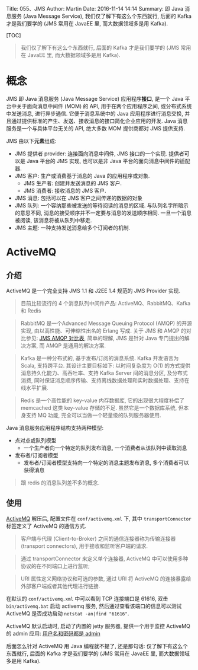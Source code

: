 Title: 055、JMS
Author: Martin
Date: 2016-11-14 14:14
Summary: 即 Java 消息服务 (Java Message Service), 我们仅了解下有这么个东西就行, 后面的 Kafka 才是我们要学的 (JMS 常用在 JavaEE 里, 而大数据领域多是用 Kafka).

[TOC]

> 我们仅了解下有这么个东西就行, 后面的 Kafka 才是我们要学的 (JMS 常用在 JavaEE 里, 而大数据领域多是用 Kafka).

# 概念
JMS 即 Java 消息服务 (Java Message Service) 应用程序**接口**, 是一个 Java 平台中关于面向消息中间件 (MOM) 的 API, 用于在两个应用程序之间, 或分布式系统中发送消息, 进行异步通信. 它便于消息系统中的 Java 应用程序进行消息交换, 并且通过提供标准的产生、发送、接收消息的接口简化企业应用的开发. Java 消息服务是一个与具体平台无关的 API, 绝大多数 MOM 提供商都对 JMS 提供支持.

JMS 由以下**元素**组成:

- JMS 提供者 provider: 连接面向消息中间件, JMS 接口的一个实现. 提供者可以是 Java 平台的 JMS 实现, 也可以是非 Java 平台的面向消息中间件的适配器.
- JMS 客户: 生产或消费基于消息的 Java 的应用程序或对象.
    + JMS 生产者: 创建并发送消息的 JMS 客户.
    + JMS 消费者: 接收消息的 JMS 客户.
- JMS 消息: 包括可以在 JMS 客户之间传递的数据的对象
- JMS 队列: 一个容纳那些被发送的等待阅读的消息的区域. 与队列名字所暗示的意思不同, 消息的接受顺序并不一定要与消息的发送顺序相同. 一旦一个消息被阅读, 该消息将被从队列中移走.
- JMS 主题: 一种支持发送消息给多个订阅者的机制.

# ActiveMQ
## 介绍
ActiveMQ 是一个完全支持 JMS 1.1 和 J2EE 1.4 规范的 JMS Provider 实现.

> 目前比较流行的 4 个消息队列中间件产品: ActiveMQ、RabbitMQ、Kafka 和 Redis

> RabbitMQ 是一个Advanced Message Queuing Protocol (AMQP) 的开源实现, 由以高性能、可伸缩性出名的 Erlang 写成. 关于 JMS 和 AMQP 的对比参见: [JMS AMQP 对比表](http://wiki.smallcpp.com/%E8%BD%AF%E4%BB%B6%E5%B7%A5%E7%A8%8B/JMS%20AMQP%20%E5%AF%B9%E6%AF%94%E8%A1%A8.html), 简单的理解, JMS 是针对 Java 专门提出的解决方案, 而 AMQP 是通用的解决方案.

> Kafka 是一种分布式的, 基于发布/订阅的消息系统. Kafka 开发语言为 Scala, 支持跨平台. 其设计主要目标如下: 以时间复杂度为 O(1) 的方式提供消息持久化能力、高吞吐率、支持 Kafka Server 间的消息分区, 及分布式消费, 同时保证消息顺序传输、支持离线数据处理和实时数据处理、支持在线水平扩展.

> Redis 是一个高性能的 key-value 内存数据库, 它的出现很大程度补偿了 memcached 这类 key-value 存储的不足. 虽然它是一个数据库系统, 但本身支持 MQ 功能, 完全可以当做一个轻量级的队列服务器使用.



Java 消息服务应用程序结构支持两种模型:

- 点对点或队列模型
    + 一个生产者向一个特定的队列发布消息, 一个消费者从该队列中读取消息
- 发布者/订阅者模型
    + 发布者/订阅者模型支持向一个特定的消息主题发布消息, 多个消费者可以获得消息

> 跟 redis 的消息队列差不多的概念.

## 使用
[ActiveMQ](http://archive.apache.org/dist) 解压后, 配置文件在 `conf/activemq.xml` 下, 其中 `transportConnector` 标签定义了 ActiveMQ 的通信方式.

> 客户端与代理 (Client-to-Broker) 之间的通信连接器称为传输连接器 (transport connectors), 用于接收和监听客户端的请求.

> 通过 transportConnector 来定义单个连接器, ActiveMQ 中可以使用多种协议的在不同端口上进行监听;

> URI 属性定义网络协议和可选的参数, 通过 URI 将 ActiveMQ 的连接暴露给外部客户端或者其他代理进行链接.

在默认的 `conf/activemq.xml` 中可以看到 TCP 连接端口是 61616, 双击 `bin/activemq.bat` 启动 activemq 服务, 然后通过查看该端口的信息可以测试 ActiveMQ 是否成功启动 `netstat -an|find "61616"`.

ActiveMQ 默认启动时, 启动了内置的 jetty 服务器, 提供一个用于监控 ActiveMQ 的 admin 应用: [用户名和密码都是 admin](http://127.0.0.1:8161/admin/)

后面怎么针对 ActiveMQ 用 Java 编程就不提了, 还是那句话: 仅了解下有这么个东西就行, 后面的 Kafka 才是我们要学的 (JMS 常用在 JavaEE 里, 而大数据领域多是用 Kafka).

